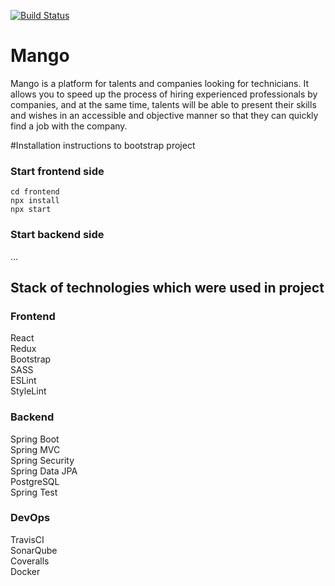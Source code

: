 [![Build Status](https://travis-ci.org/kor1k/final_project_group2.svg?branch=master)](https://travis-ci.org/kor1k/final_project_group2)

# Mango
Mango is a platform for talents and companies looking for technicians. It allows you to speed up the process of hiring experienced professionals by companies, and at the same time, talents will be able to present their skills and wishes in an accessible and objective manner so that they can quickly find a job with the company.



#Installation instructions to bootstrap project
### Start frontend side
`cd frontend` <br/>
`npx install` <br/>
`npx start` <br/>

### Start backend side
...

 ## Stack of technologies which were used in project
 ### Frontend
 React <br/>
 Redux<br/>
 Bootstrap<br/>
 SASS<br/>
 ESLint<br/>
 StyleLint
 
 ### Backend
 Spring Boot<br/>
 Spring MVC<br/>
 Spring Security<br/>
 Spring Data JPA<br/>
 PostgreSQL<br/>
 Spring Test<br/>
 
 ### DevOps
 TravisCI<br/>
 SonarQube<br/>
 Coveralls<br/>
 Docker<br/>
 
 
